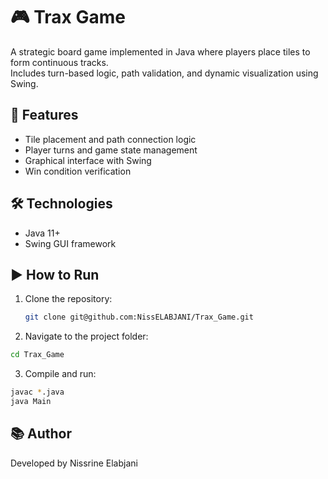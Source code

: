 # 🎮 Trax Game

A strategic board game implemented in Java where players place tiles to form continuous tracks.  
Includes turn-based logic, path validation, and dynamic visualization using Swing.

## 🚀 Features
- Tile placement and path connection logic  
- Player turns and game state management  
- Graphical interface with Swing  
- Win condition verification  

## 🛠️ Technologies
- Java 11+  
- Swing GUI framework  

## ▶️ How to Run
1. Clone the repository:
   ```bash
   git clone git@github.com:NissELABJANI/Trax_Game.git
   ```
2. Navigate to the project folder:
  ```bash
  cd Trax_Game
  ```

3. Compile and run:
  ```bash
  javac *.java
  java Main
  ```
## 📚 Author
Developed by Nissrine Elabjani
